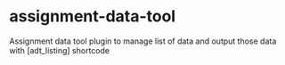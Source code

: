 # assignment-data-tool
Assignment data tool plugin to manage list of data and output those data with [adt_listing] shortcode
